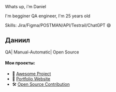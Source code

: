 
<!DOCTYPE html>
<html lang="ru">
<head>
Whats up, i'm Daniel

<h>I'm begginer QA engineer, I'm 25 years old</h>



Skills: Jira/Figma/POSTMAN/API/Testrail/ChatGPT 😄</head>
<body>
    <div class="profile-card">
        <h2>Даниил</h2>
        <p>QA| Manual-Automatic| Open Source</p>
        <div class="social-links">
            <a href="https://github.com/yourprofile" target="_blank"><i class="fab fa-github"></i></a>
            <a href="https://linkedin.com/in/yourprofile" target="_blank"><i class="fab fa-linkedin"></i></a>
            <a href="https://twitter.com/yourprofile" target="_blank"><i class="fab fa-twitter"></i></a>
        </div>
        <h4>Мои проекты:</h4>
        <ul class="projects">
            <li>🚀 <a href="#">Awesome Project</a></li>
            <li>📌 <a href="#">Portfolio Website</a></li>
            <li>🛠 <a href="#">Open Source Contribution</a></li>
     </ul>
    </div>
</body>
</html> 




